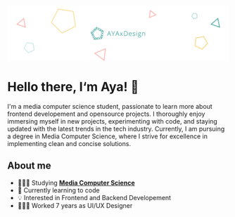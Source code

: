 ![Cover](./assets/Cover.png)

# Hello there, I‘m Aya! 🤗
I'm a media computer science student, passionate to learn more about frontend developement and opensource projects. I thoroughly enjoy immersing myself in new projects, experimenting with code, and staying updated with the latest trends in the tech industry. Currently, I am pursuing a degree in Media Computer Science, where I strive for excellence in implementing clean and concise solutions.

## About me
- 👩🏻‍💻 Studying <a target="_blank" rel=”noreferrer” href="https://www.hs-rm.de/en/faculties/design-computer-science-media/degree-programs/media-computer-science-bsc">**Media Computer Science**</a>
- 🌱 Currently learning to code
- 💡 Interested in Frontend and Backend Developement
- 👩🏻‍🎨 Worked 7 years as UI/UX Designer